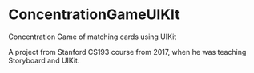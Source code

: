# ConcentrationGameUIKIt
Concentration Game of matching cards using UIKit

A project from Stanford CS193 course from 2017, when he was teaching Storyboard and UIKit.
